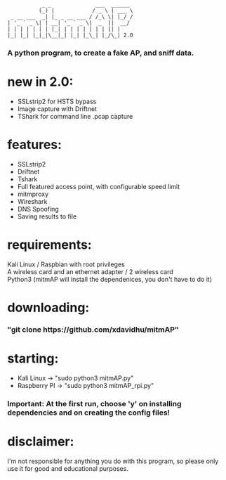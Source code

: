                _ _              ___  ______ 
              (_) |            / _ \ | ___ \
     _ __ ___  _| |_ _ __ ___ / /_\ \| |_/ /
    | '_ ` _ \| | __| '_ ` _ \|  _  ||  __/ 
    | | | | | | | |_| | | | | | | | || |    
    |_| |_| |_|_|\__|_| |_| |_\_| |_/\_| 2.0
  
<h3> A python program, to create a fake AP, and sniff data.</h3>

# new in 2.0:
  * SSLstrip2 for HSTS bypass<br>
  * Image capture with Driftnet<br>
  * TShark for command line .pcap capture<br>

# features:
  * SSLstrip2<br>
  * Driftnet<br>
  * Tshark<br>
  * Full featured access point, with configurable speed limit<br>
  * mitmproxy<br>
  * Wireshark<br>
  * DNS Spoofing<br>
  * Saving results to file<br>

# requirements:
  Kali Linux / Raspbian with root privileges<br>
  A wireless card and an ethernet adapter / 2 wireless card<br>
  Python3 (mitmAP will install the dependenices, you don't have to do it)

# downloading:
  <h3>"git clone https://github.com/xdavidhu/mitmAP"</h3>
  
# starting:
  * Kali Linux -> "sudo python3 mitmAP.py"<br>
  * Raspberry PI -> "sudo python3 mitmAP_rpi.py"<br>
<h3>Important: At the first run, choose 'y' on installing dependencies and on creating the config files!</h3>

# disclaimer:
  I'm not responsible for anything you do with this program, so please only use it for good and educational purposes.
